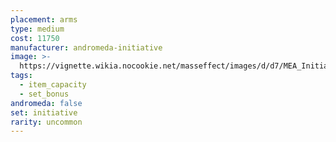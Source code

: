 ```yaml
---
placement: arms
type: medium
cost: 11750
manufacturer: andromeda-initiative
image: >-
  https://vignette.wikia.nocookie.net/masseffect/images/d/d7/MEA_Initiative_Recon_Arms.png/revision/latest/scale-to-width-down/350?cb=20180505233450
tags:
  - item_capacity
  - set_bonus
andromeda: false
set: initiative
rarity: uncommon
---
```

